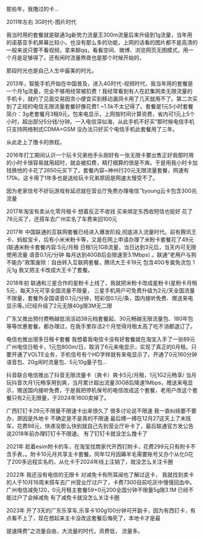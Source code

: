 那些年，我撸过的卡…

2011年左右 3G时代-图片时代

我当时用的套餐就是联通3g新势力流量王300m流量后来升级到1g流量，当年用的诺基亚手机屏幕比较小，也没有那么多的功能，上网的话看的图片都不是高清的 一般来说只要不看视频，拿来聊qq，看看空间、微博、浏览网页无图模式，用一个月是足够得了。还有闲时流量熬夜也是那个时候开始的，

那段时光也是自己人生中最美的时光。

2013年，智能手机开始在中国普及，进入4G时代-视频时代，我当年用的套餐是一个月1g流量，完全不够用经常被扣费！我经常看到有人在赶集网卖无限流量的手机卡，就约了见面交易因贪小便宜买到移动漏洞卡用了几天就用不了。第二次买到了正规的电信无限流量套餐好像花费1 ~1.5k不太记得了。套餐是1元5小时套餐 简介：3g老套餐月3租9元，包来电显示，上网按时间计算资费，省内可1元上5个小时，超出部分5分钱/分钟。一入电信深似海，从此手机不好买“那时候电信手机只支持网络制式CDMA+GSM 没办法只好买个电信手机此套餐用了三年。

从此走上了撸卡的旅程。

2016年打工期间认识一个玩卡兄弟他手头刚好有一张无限卡要出售正好我那时用的小时卡很容易就用超时，就会被扣费，精打细算的很是不爽。于是用我小时卡加钱换他的卡花了2850元买下了。套餐内容~神州行20元无限流量套餐，网速有170k。这卡用了1年多也是送给玩卡兄弟原因是网速太慢受不了。

因为老家信号不好玩游戏有延迟就在营业厅免费办理电信飞young云卡包含300兆流量

2017年淘宝有卖从化零月租卡
想着反正不收钱 买来绑定东西收短信也挺好 花了78元买了，还搭车去广州实名了车费来回100元

2017年 中国联通的互联网套餐已经进入爆发阶段,彻底进入流量时代。前有腾讯王卡、蚂蚁宝卡，后有小米米粉卡等，又是在网上申请办理了米粉卡套餐花了49元(联通米粉卡套餐内容:5元/月租 日租1元1GB流量，当日达到3元后，当天内可无限使用流量 语音0.1元/分钟 每月达到40GB后会限速至3.1Mbps) 。联通“老用户与狗不能办”政策废除：自由转入互联网套餐，腾讯大王卡19元 包含40G专属免流包 1元1g 我又把主卡改成大王卡了套餐。

2018年初 联通和三星合作的星粉卡上线了，我就把米粉卡改成星粉卡(星粉卡月租5元，每天3元可享全国流量不限量， 三星手机用户可免费升级为2元/天全国流量不限量，套餐外全国语音0.1元/分钟，短彩信0.1元/条，国内接听免费、赠送来电显示等。)已经升级了2元无限40g限3M无二限

广东又推出预付费畅越低消活动38元档套餐起、30元畅越无限流量包、180年包等等优惠套餐，都办理过，在我手里存活2个月觉得月租太高了吃不消都退订了。

电信也推出很多日租卡套餐
我想着我电信卡没有好套餐就在淘宝入手了一张89元广州电信日租卡，1元包800m/日，取消了6元来电显示，实现了真正的0月租。只要开通了VOLTE业务，手机信号有个HD字样就有来电显示了。开通了0元160分钟语音包、20g闲时流量包、5元10g量子包…

抖音联合电信推出了抖音无限流量卡（爽卡）爽卡5元/月租，1元1G2元畅享/ 当月玩抖音次月1元畅享用到爽，当月累计超出流量30GB后降速1Mbps，赠送来电显示，赠送国内接听免费，于是我把停机保号的电信改成这个套餐，老用户改这个套餐只有2元无限量，于2024年1600卖掉了。

广西钉钉卡29元不限量不限速卡出来很久了 很多讨论说不限速 我一直纠结要不要办，原因是外地卡 不确定是不是真的不限速 最后搏一搏在12月27这天上了末班车，花费88元，快递没那么快到就自己先到营业厅补卡了，最后联通官方发公告说2018年前办理钉钉卡不限速。 有了钉钉卡就没怎么撸卡了

2021年 趁着esim附卡的车，在淘宝找商家代开西钉附卡，花费299元只有附卡不含手表，。附卡10元月共享主卡套餐。同年12月因薅羊毛需要账号又办个从化0花了200多远程实名的，从化卡于2024年线上注销了，就没怎么关注卡圈

2022年 我还没有电信的无限卡
对减免卡有所耳闻也了解过这卡， 我就找到卖卡的人于10月16周末搭车去广州营业厅过户了，卡费7300目前吃灰中慢慢回血中。
广州电信减免120，0元月租主套餐59+0元200全国分钟不限量5g限3.1M 已经不能过户了会掉减免 有了减免卡就没怎么关注卡圈

2023年 开了3天的广东乐享车,乐享卡100g100分钟可开副卡，因为有西钉卡，有点看不上了，现在想起来主卡没改这套餐后悔死了，本地卡才是最

提速降费”之流量自由，大流量的时代，资费低，
流量多。